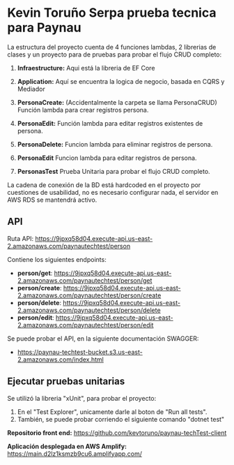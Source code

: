 # Kevin Toruño Serpa prueba tecnica para Paynau

La estructura del proyecto cuenta de 4 funciones lambdas, 2 librerias de clases y un proyecto para de pruebas para probar el flujo CRUD completo:

1. **Infraestructure:** Aqui está la libreria de EF Core

2. **Application:** Aquí se encuentra la logica de negocio, basada en CQRS y Mediador

3. **PersonaCreate:** (Accidentalmente la carpeta se llama PersonaCRUD) Función lambda para crear registros persona.

4. **PersonaEdit:** Función lambda para editar registros existentes de persona.

5. **PersonaDelete:** Funcion lambda para eliminar registros de persona.

6. **PersonaEdit** Funcion lambda para editar registros de persona.

7. **PersonasTest** Prueba Unitaria para probar el flujo CRUD completo.

La cadena de conexión de la BD está hardcoded en el proyecto por cuestiones de usabilidad, no es necesario configurar nada, el servidor en AWS RDS se mantendrá activo.

## API

Ruta API: https://9jpxq58d04.execute-api.us-east-2.amazonaws.com/paynautechtest/person

Contiene los siguientes endpoints:
- **person/get**: https://9jpxq58d04.execute-api.us-east-2.amazonaws.com/paynautechtest/person/get
- **person/create**: https://9jpxq58d04.execute-api.us-east-2.amazonaws.com/paynautechtest/person/create
- **person/delete**: https://9jpxq58d04.execute-api.us-east-2.amazonaws.com/paynautechtest/person/delete
- **person/edit**: https://9jpxq58d04.execute-api.us-east-2.amazonaws.com/paynautechtest/person/edit

Se puede probar el API, en la siguiente documentación SWAGGER: 
- https://paynau-techtest-bucket.s3.us-east-2.amazonaws.com/index.html

## Ejecutar pruebas unitarias

Se utilizó la libreria "xUnit", para probar el proyecto: 
1. En el "Test Explorer", unicamente darle al boton de "Run all tests".
2. También, se puede probar corriendo el siguiente comando "dotnet test"

**Repositorio front end:** https://github.com/kevtoruno/paynau-techTest-client

**Aplicación desplegada en AWS Amplify:** https://main.d2lz1ksmzb9cu6.amplifyapp.com/
